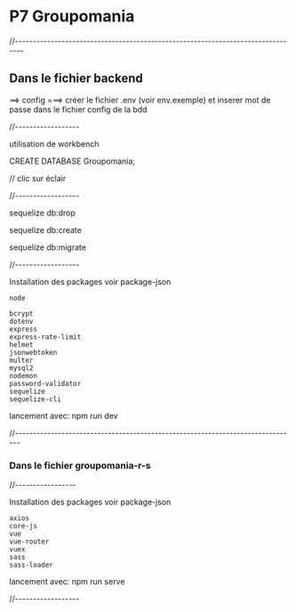 # P7 Groupomania

//--------------------------------------------------------------------------------

## Dans le fichier backend 

==> config 
===> créer le fichier .env (voir env.exemple) et inserer mot de passe dans le fichier config de la bdd 

//------------------

utilisation de workbench

CREATE DATABASE Groupomania;

// clic sur éclair

//------------------

sequelize db:drop

sequelize db:create

sequelize db:migrate

//------------------
 
Installation des packages voir package-json

    node

    bcrypt
    dotenv
    express
    express-rate-limit
    helmet
    jsonwebtoken
    multer
    mysql2
    nodemon
    password-validator
    sequelize
    sequelize-cli

lancement avec: npm run dev

//-------------------------------------------------------------------------------

### Dans le fichier groupomania-r-s

//-----------------

Installation des packages voir package-json

    axios
    core-js
    vue
    vue-router
    vuex
    sass
    sass-loader

lancement avec: npm run serve

//------------------ 



